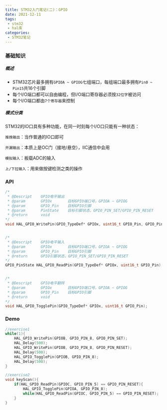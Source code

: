 ```yaml
---
title: STM32入门笔记(二)：GPIO
date: 2021-12-11
tags:
 - stm32
 - hal库
categories:
 - STM32笔记
---
```


### 基础知识

##### 概述

- STM32芯片最多拥有`GPIOA ~ GPIOG`七组端口，每组端口最多拥有`Pin0 ~ Pin15`共16个引脚
- 每个I/O端口都可以自由编程，但I/O端口寄存器必须按`32位字`被访问
- 每个I/O端口都由`7个寄存器`来控制



##### 模式分类

STM32的IO口具有多种功能，在同一时刻每个I/O口只能有一种状态：

`推挽输出`：当作普通的IO口即可

`开漏输出`：本质上是OC门（接地/悬空），IIC通信中会用

`模拟输入`：板载ADC的输入

`上/下拉输入`：用来做按键检测之类的操作



### API

```c
/*
 * @Descript	GPIO电平输出
 * @param		GPIOx 		目标GPIO端口号，GPIOA ~ GPIOG
 * @param 		GPIO_Pin 	目标GPIO引脚
 * @param		PinState	目标引脚状态，GPIO_PIN_SET/GPIO_PIN_RESET
 * @return		void
*/
void HAL_GPIO_WritePin(GPIO_TypeDef* GPIOx, uint16_t GPIO_Pin, GPIO_PinState PinState);


/*
 * @Descript	GPIO电平输入
 * @param		GPIOx 		目标GPIO端口号，GPIOA ~ GPIOG
 * @param 		GPIO_Pin 	目标GPIO引脚
 * @return		GPIO引脚状态，GPIO_PIN_SET/GPIO_PIN_RESET
*/
GPIO_PinState HAL_GPIO_ReadPin(GPIO_TypeDef* GPIOx, uint16_t GPIO_Pin);


/*
 * @Descript	GPIO电平翻转
 * @param 		GPIOx		目标GPIO端口号，GPIOA ~ GPIOG
 * @param		GPIO_Pin	目标GPIO引脚
 * @return		void
*/
void HAL_GPIO_TogglePin(GPIO_TypeDef* GPIOx, uint16_t GPIO_Pin);
```



### Demo

```c
//exercise1
while(1){
    HAL_GPIO_WritePin(GPIOB, GPIO_PIN_8, GPIO_PIN_SET);
    HAL_Delay(500);
    HAL_GPIO_WritePin(GPIOB, GPIO_PIN_8, GPIO_PIN_RESET);
    HAL_Delay(500);
    HAL_GPIO_TogglePin(GPIOB, GPIO_PIN_8);
    HAL_Delay(500);
}

//exercise2
void keyScan(){
    if(HAL_GPIO_ReadPin(GPIOC, GPIO_PIN_5) == GPIO_PIN_RESET){
        HAL_GPIO_TogglePin(GPIOA, GPIO_PIN_8);
        while(HAL_GPIO_ReadPin(GPIOC, GPIO_PIN_5) == GPIO_PIN_RESET);
    }
}
```